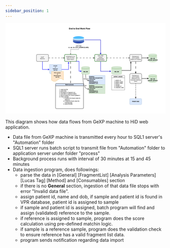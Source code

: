 ```yaml
---
sidebar_position: 1
---
```


![dataflow](../../static/img/hid-dataflow.png)

This diagram shows how data flows from GeXP machine to HiD web application.

- Data file from GeXP machine is transmitted every hour to SQL1 server's "Automation" folder
- SQL1 server runs batch script to transmit file from "Automation" folder to application server under folder "process"
- Background process runs with interval of 30 minutes at 15 and 45 minutes
- Data ingestion program, does followings:
    - parse the data in [General] [FragmentList] [Analysis Parameters] [Lucas Tag] [Method] and [Consumables] section
    - if there is no **General** section, ingestion of that data file stops with error "Invalid data file".
    - assign patient id, name and dob, if sample and patient id is found in VPR database, patient id is assigned to sample
    - if sample and patient id is assigned, batch program will find and assign (validated) reference to the sample.
    - if reference is assigned to sample, program does the score calculation using pre-defined matchin logic.
    - if sample is a reference sample, program does the validation check to ensure reference has a valid fragment list data.
    - program sends notification regarding data import
